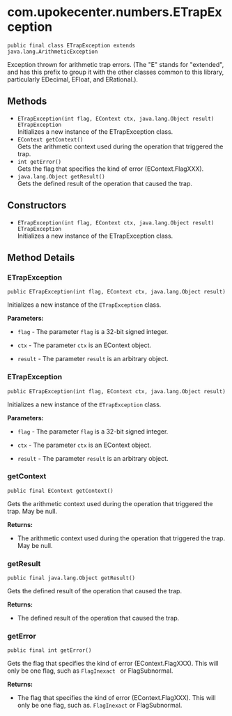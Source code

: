 # com.upokecenter.numbers.ETrapException

    public final class ETrapException extends java.lang.ArithmeticException

Exception thrown for arithmetic trap errors. (The "E" stands for "extended",
 and has this prefix to group it with the other classes common to this
 library, particularly EDecimal, EFloat, and ERational.).

## Methods

* `ETrapException​(int flag,
              EContext ctx,
              java.lang.Object result) ETrapException`<br>
 Initializes a new instance of the ETrapException class.
* `EContext getContext()`<br>
 Gets the arithmetic context used during the operation that triggered the
 trap.
* `int getError()`<br>
 Gets the flag that specifies the kind of error (EContext.FlagXXX).
* `java.lang.Object getResult()`<br>
 Gets the defined result of the operation that caused the trap.

## Constructors

* `ETrapException​(int flag,
              EContext ctx,
              java.lang.Object result) ETrapException`<br>
 Initializes a new instance of the ETrapException class.

## Method Details

### ETrapException
    public ETrapException​(int flag, EContext ctx, java.lang.Object result)
Initializes a new instance of the <code>ETrapException</code> class.

**Parameters:**

* <code>flag</code> - The parameter <code>flag</code> is a 32-bit signed integer.

* <code>ctx</code> - The parameter <code>ctx</code> is an EContext object.

* <code>result</code> - The parameter <code>result</code> is an arbitrary object.

### ETrapException
    public ETrapException​(int flag, EContext ctx, java.lang.Object result)
Initializes a new instance of the <code>ETrapException</code> class.

**Parameters:**

* <code>flag</code> - The parameter <code>flag</code> is a 32-bit signed integer.

* <code>ctx</code> - The parameter <code>ctx</code> is an EContext object.

* <code>result</code> - The parameter <code>result</code> is an arbitrary object.

### getContext
    public final EContext getContext()
Gets the arithmetic context used during the operation that triggered the
 trap. May be null.

**Returns:**

* The arithmetic context used during the operation that triggered the
 trap. May be null.

### getResult
    public final java.lang.Object getResult()
Gets the defined result of the operation that caused the trap.

**Returns:**

* The defined result of the operation that caused the trap.

### getError
    public final int getError()
Gets the flag that specifies the kind of error (EContext.FlagXXX). This will
 only be one flag, such as <code>FlagInexact </code> or FlagSubnormal.

**Returns:**

* The flag that specifies the kind of error (EContext.FlagXXX). This
 will only be one flag, such as. <code>FlagInexact</code> or FlagSubnormal.
